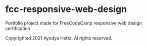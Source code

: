# fcc-responsive-web-design
Portfolio project made for FreeCodeCamp responsive web design certification

Copyrighted 2021 Ayodya Hettz. Al rights reserved.
